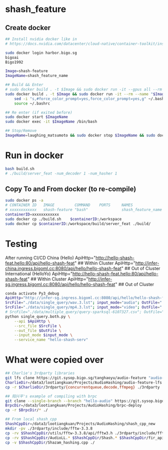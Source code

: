 # shash_feature

## Create docker
```bash
## Install nvidia docker like in
# https://docs.nvidia.com/datacenter/cloud-native/container-toolkit/install-guide.html#docker

sudo docker login harbor.bigo.sg
bigoai
Bigo1992

Image=shash-feature
ImageName=shash_feature_name

## Build && Enter
# sudo docker build . -t $Image && sudo docker run -it --gpus all --rm --name "$ImageName" "$Image" bash
sudo docker build . -t $Image && sudo docker run -it --rm --name "$ImageName" "$Image" bash
    sed -i "s,#force_color_prompt=yes,force_color_prompt=yes,g" ~/.bashrc
    source ~/.bashrc

## Re enter (if exited before)
sudo docker start $ImageName
sudo docker exec -it $ImageName /bin/bash

## Stop/Remove
ImageName=laughing_matsumoto && sudo docker stop $ImageName && sudo docker rm $ImageName
```

# Run in docker
```bash
bash build.sh
# ./build/server_feat -num_decoder 1 -num_hasher 1
```

## Copy To and From docker (to re-compile)
```bash
sudo docker ps -a
# CONTAINER ID   IMAGE         COMMAND    PORTS     NAMES
# xxxxxxxxxxxx   shash-feature "bash"               shash_feature_name
containerID=xxxxxxxxxxxx
sudo docker cp ./build.sh    $containerID:/workspace
sudo docker cp $containerID:/workspace/build/server_feat ./build/
```

# Testing
After running CI/CD
China (Hello)
    ApiHttp="http://hello-shash-feat.hello:80/api/hello-shash-feat"                 ## Within Cluster
    ApiHttp="http://infer-china.ingress.bigoml.cc:8080/api/hello/hello-shash-feat"  ## Out of Cluster
International (HelloYo)
    ApiHttp="http://hello-shash-feat.hello:80/api/hello-shash-feat"                 ## Within Cluster
    ApiHttp="http://infer-sg.ingress.bigoml.cc:8080/api/hello/hello-shash-feat"     ## Out of Cluster
```bash
conda activate Py3_debug
ApiHttp="http://infer-sg.ingress.bigoml.cc:8080/api/hello/hello-shash-feat" ## Out of Cluster
SrcFile="./data/single_query/wav.3.lst"; input_mode="audio"; OutFile="./data/single_query/out.wav.3.txt"
SrcFile="./data/single_query/mp4.3.lst"; input_mode="video"; OutFile="./data/single_query/out.mp4.3.txt"
# SrcFile="./data/multiple_query/query-sparksql-6107327.csv"; OutFile="./data/multiple_query/out_file.txt"
python single_query.both.py \
    --api $ApiHttp \
    --src_file $SrcFile \
    --out_file $OutFile \
    --input_mode $input_mode \
    --service_name "hello-shash-serv"
```



# What were copied over
```bash
## Charlie's 3rdparty libraries
git lfs clone https://git.sysop.bigo.sg/tanghaoyu/audio-feature "audio-feature-lfs"
CharlieDir=/data3/lootiangkuan/Projects/AudioHashing/audio-feature-lfs
cp -r $CharlieDir/3rdparty/{concurrentqueue,decode,ffmpeg} ./3rdparty

## 阳兴平's example of compiling with brpc
git clone --single-branch --branch "hello-audio" https://git.sysop.bigo.sg/infer-serving/brpc-deploy
BrpcDir=/data3/lootiangkuan/Projects/AudioHashing/brpc-deploy
cp -r $BrpcDir/* ./

## From local shash_cpp
ShashCppDir=/data3/lootiangkuan/Projects/AudioHashing/shash_cpp_new
mkdir -pv ./3rdparty/include/fftw-3.3.8
cp -rv $ShashCppDir/utils/fftw-3.3.8/api/fftw3.h ./3rdparty/include/fftw-3.3.8
cp -rv $ShashCppDir/AudioLL.* $ShashCppDir/Shash.* $ShashCppDir/fir_api.* $ShashCppDir/typedef.h ./src
cp -v $ShashCppDir/Shazam_hashing.cpp ./
```

